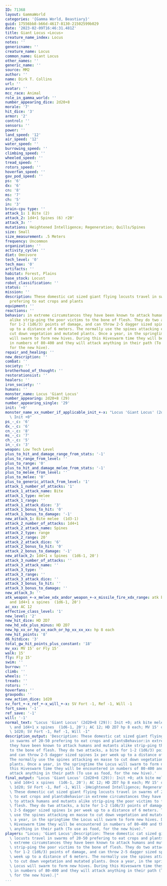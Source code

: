 ```yaml
---
ID: 71368
layout: GammaWorld
categories: '{Gamma World, Beastiary}'
guid: 17556bb8-b66d-4617-8130-21502599b029
date: '2023-02-09T16:46:31.481Z'
title: Giant Locus «Locus»
creature_name_index: Locus
notes: ''
genericname: ''
creature_name: Locus
common_name: Giant Locus
other_names: ''
generic_name: ''
source: MM2
author: ''
name: Dirk T. Collins
url: ''
avatar: ''
mcc_race: Animal
role_in_gamma_world: ''
number_appearing_dice: 2d20+8
morale: '7'
hit_dice: '3'
armor: '2'
control: ''
sensors: ''
power: ''
land_speed: '12'
air_speed: '12'
water_speed: ''
burrowing_speed: ''
climbing_speed: ''
wheeled_speed: ''
tread_speed: ''
rotors_speed: ''
hoverfan_speed: ''
gav_pod_speed: ''
ps: '6'
dx: '6'
cn: '8'
ms: '7'
ch: '5'
in: '3'
brain-cpu type: ''
attack_1: 1 Bite (2)
attack_2: 1d4+1 Spines (6) r20'
attack_3: ''
mutations: Heightened Intelligence; Regeneration; Quills/Spines
size: Small
size_measurement: .5 Meters
frequency: Uncommon
organization: ''
activity_cycle: ''
diet: Omnivore
tech_level: '0'
tech_max: '0'
artifacts: ''
habitat: Forest, Plains
base_stock: Locust
robot_classification: ''
status: ''
mission: ''
description: These domestic cat sized giant flying locusts travel in swarms of 20-50
  prefering to eat crops and plants
equipment: ''
reactions: ''
behavior: in extreme circumstances they have been known to attack humans and mutants
  alike strip-ping the poor victims to the bone of flesh. They do two attacks, a bite
  for 1-2 (1d6/3) points of damage, and can throw 2-5 dagger sized spines 1x per week
  up to a distance of 6 meters. The normally use the spines attacking en masse to
  cut down vegetation and mutated plants. Once a year, in the springtime the Locus
  will swarm to form new hives. During this Hiveswarm time they will be encountered
  in numbers of 80-400 and they will attack anything in their path (To use as food,
  for the new hive).
repair_and_healing: ''
new_description: ''
combat: ''
society: ''
brotherhood_of_thought: ''
restorationsist: ''
healers: ''
iron_society: ''
humans: ''
monster_name: Locus 'Giant Locus'
number_appearing: 2d20+8 (29)
number_appearing_single: '29'
init: '+0'
monster_name_xx_number_if_applicable_init_+-x: "Locus 'Giant Locus' (2d20+8 (29)):\
  \ Init +0"
ps_-_c: '6'
dx_-_c: '6'
cn_-_c: '8'
ms_-_c: '7'
ch_-_c: '5'
in_-_c: '3'
weapon: Low Tech Level
plus_to_hit_and_damage_range_from_stats: '-1'
plus_to_range_from_level: ''
plus_to_range: '0'
plus_to_hit_and_damage_melee_from_stats: '-1'
plus_to_melee_from_level: ''
plus_to_melee: '0'
plus_to_generic_attack_from_level: '1'
attack_1_number_of_attacks: '1'
attack_1_attack_name: Bite
attack_1_type: melee
attack_1_range: ''
attack_1_attack_dice: '3'
attack_1_bonus_to_hit: '0'
attack_1_bonus_to_damage: '-1'
new_attack_1: Bite melee  (1d3-1)
attack_2_number_of_attacks: 1d4+1
attack_2_attack_name: Spines
attack_2_type: range
attack_2_range: 20'
attack_2_attack_dice: '6'
attack_2_bonus_to_hit: '0'
attack_2_bonus_to_damage: '-1'
new_attack_2: 1d4+1 x Spines  (1d6-1, 20')
attack_3_number_of_attacks: ''
attack_3_attack_name: ''
attack_3_type: ''
attack_3_range: ''
attack_3_attack_dice: ''
attack_3_bonus_to_hit: ''
attack_3_bonus_to_damage: ''
new_attack_3: ''
atk_weapon_+-x_melee_xdx_andor_weapon_+-x_missile_fire_xdx_range: atk bite melee  (1d3-1)
  and 1d4+1 x spines  (1d6-1, 20')
ac_xx: AC 12
effective_class_level: '1'
new_level: '2'
new_hit_dice: HD 2D7
new_hd_xdx_plus_minus: HD 2D7
new_hp_xx_or_hp_xx_each_or_hp_xx_xx_xx: hp 8 each
new_hit_points: '8'
d6_hitdice: '3'
total_gw_hit_points_plus_constant: '18'
mv_xx: MV 15' or Fly 15'
walk: 15'
fly: Fly 15'
swim: ''
burrow: ''
climb: ''
wheels: ''
treads: ''
rotors: ''
hoverfans: ''
gravpods: ''
new_action_dice: 1d20
sv_fort_+-x_ref_+-x_will_+-x: SV Fort -1, Ref -1, Will -1
fort_save: '-1'
ref_save: '-1'
will: '-1'
normal_text: "Locus 'Giant Locus' (2d20+8 (29)): Init +0; atk bite melee  (1d3-1)\
  \ and 1d4+1 x spines  (1d6-1, 20'); AC 12; HD 2D7 hp 8 each; MV 15' or Fly 15' ;\
  \ 1d20; SV Fort -1, Ref -1, Will -1"
description_output: 'Description: These domestic cat sized giant flying locusts travel
  in swarms of 20-50 prefering to eat crops and plantsBehavior:in extreme circumstances
  they have been known to attack humans and mutants alike strip-ping the poor victims
  to the bone of flesh. They do two attacks, a bite for 1-2 (1d6/3) points of damage,
  and can throw 2-5 dagger sized spines 1x per week up to a distance of 6 meters.
  The normally use the spines attacking en masse to cut down vegetation and mutated
  plants. Once a year, in the springtime the Locus will swarm to form new hives. During
  this Hiveswarm time they will be encountered in numbers of 80-400 and they will
  attack anything in their path (To use as food, for the new hive).'
final_output: "Locus 'Giant Locus' (2d20+8 (29)): Init +0; atk bite melee  (1d3-1)\
  \ and 1d4+1 x spines  (1d6-1, 20'); AC 12; HD 2D7 hp 8 each; MV 15' or Fly 15' ;\
  \ 1d20; SV Fort -1, Ref -1, Will -1Heightened Intelligence; Regeneration; Quills/SpinesDescription:\
  \ These domestic cat sized giant flying locusts travel in swarms of 20-50 prefering\
  \ to eat crops and plantsBehavior:in extreme circumstances they have been known\
  \ to attack humans and mutants alike strip-ping the poor victims to the bone of\
  \ flesh. They do two attacks, a bite for 1-2 (1d6/3) points of damage, and can throw\
  \ 2-5 dagger sized spines 1x per week up to a distance of 6 meters. The normally\
  \ use the spines attacking en masse to cut down vegetation and mutated plants. Once\
  \ a year, in the springtime the Locus will swarm to form new hives. During this\
  \ Hiveswarm time they will be encountered in numbers of 80-400 and they will attack\
  \ anything in their path (To use as food, for the new hive)."
players: "Locus; 'Giant Locus';Description: These domestic cat sized giant flying\
  \ locusts travel in swarms of 20-50 prefering to eat crops and plantsBehavior:in\
  \ extreme circumstances they have been known to attack humans and mutants alike\
  \ strip-ping the poor victims to the bone of flesh. They do two attacks, a bite\
  \ for 1-2 (1d6/3) points of damage, and can throw 2-5 dagger sized spines 1x per\
  \ week up to a distance of 6 meters. The normally use the spines attacking en masse\
  \ to cut down vegetation and mutated plants. Once a year, in the springtime the\
  \ Locus will swarm to form new hives. During this Hiveswarm time they will be encountered\
  \ in numbers of 80-400 and they will attack anything in their path (To use as food,\
  \ for the new hive).|"
...
```

